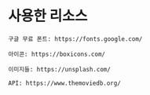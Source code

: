 # 사용한 리소스

    구글 무료 폰트: https://fonts.google.com/

    아이콘: https://boxicons.com/

    이미지들: https://unsplash.com/

    API: https://www.themoviedb.org/

